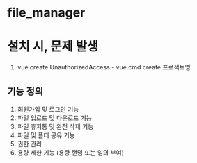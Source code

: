 # file_manager

# 설치 시, 문제 발생
1. vue create UnauthorizedAccess - vue.cmd create 프로젝트명

## 기능 정의

1. 회원가입 및 로그인 기능
2. 파일 업로드 및 다운로드 기능 
3. 파일 휴지통 및 완전 삭제 기능
4. 파일 및 폴더 공유 기능 
5. 권한 관리
6. 용량 제한 기능 (용량 랜덤 또는 임의 부여)
